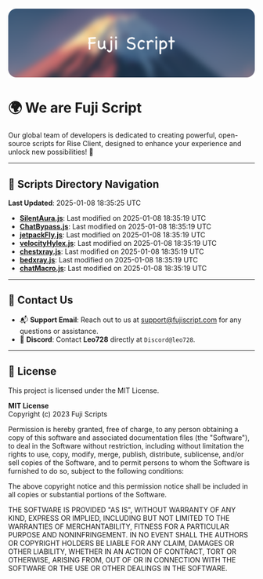 ![Banner](.github/b.webp)

# 🌍 **We are Fuji Script**

Our global team of developers is dedicated to creating powerful, open-source scripts for Rise Client, designed to enhance your experience and unlock new possibilities! 🌟

---
<!-- SCRIPTS_NAVIGATION_START -->
## 📂 **Scripts Directory Navigation**

**Last Updated**: 2025-01-08 18:35:25 UTC

- **[SilentAura.js](scripts/SilentAura.js)**: Last modified on 2025-01-08 18:35:19 UTC
- **[ChatBypass.js](scripts/ChatBypass.js)**: Last modified on 2025-01-08 18:35:19 UTC
- **[jetpackFly.js](scripts/jetpackFly.js)**: Last modified on 2025-01-08 18:35:19 UTC
- **[velocityHylex.js](scripts/velocityHylex.js)**: Last modified on 2025-01-08 18:35:19 UTC
- **[chestxray.js](scripts/chestxray.js)**: Last modified on 2025-01-08 18:35:19 UTC
- **[bedxray.js](scripts/bedxray.js)**: Last modified on 2025-01-08 18:35:19 UTC
- **[chatMacro.js](scripts/chatMacro.js)**: Last modified on 2025-01-08 18:35:19 UTC

<!-- SCRIPTS_NAVIGATION_END -->

---

## 💬 **Contact Us**  
- 📬 **Support Email**: Reach out to us at [support@fujiscript.com](mailto:support@fujiscript.com) for any questions or assistance.  
- 💬 **Discord**: Contact **Leo728** directly at `Discord@leo728`.

---

## 📜 **License**

This project is licensed under the MIT License.  

**MIT License**  
Copyright (c) 2023 Fuji Scripts  

Permission is hereby granted, free of charge, to any person obtaining a copy of this software and associated documentation files (the "Software"), to deal in the Software without restriction, including without limitation the rights to use, copy, modify, merge, publish, distribute, sublicense, and/or sell copies of the Software, and to permit persons to whom the Software is furnished to do so, subject to the following conditions:  

The above copyright notice and this permission notice shall be included in all copies or substantial portions of the Software.  

THE SOFTWARE IS PROVIDED "AS IS", WITHOUT WARRANTY OF ANY KIND, EXPRESS OR IMPLIED, INCLUDING BUT NOT LIMITED TO THE WARRANTIES OF MERCHANTABILITY, FITNESS FOR A PARTICULAR PURPOSE AND NONINFRINGEMENT. IN NO EVENT SHALL THE AUTHORS OR COPYRIGHT HOLDERS BE LIABLE FOR ANY CLAIM, DAMAGES OR OTHER LIABILITY, WHETHER IN AN ACTION OF CONTRACT, TORT OR OTHERWISE, ARISING FROM, OUT OF OR IN CONNECTION WITH THE SOFTWARE OR THE USE OR OTHER DEALINGS IN THE SOFTWARE.  
